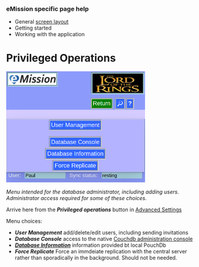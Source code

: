 ### eMission specific page help
* General [screen layout](GeneralLayout.md)
* Getting started
* Working with the application


# Privileged Operations
![](../images/Administration.png)

*Menu intended for the database administrator, including adding users. Administrator access required for some of these choices.*
 
Arrive here from the *__Privileged operations__* button in [Advanced Settings](settings.md)

Menu choices:
* *__User Management__* add/delete/edit users, including sending invitations
* *__Database Console__* access to the native [Couchdb administration console](https://couchdb.apache.org/fauxton-visual-guide/) 
* [*__Database Information__*](DatabaseInfo.md) information provided bt local PouchDb
* *__Force Replicate__* Force an immdeiate replication with the central server rather than sporadically in the background. Should not be needed.

